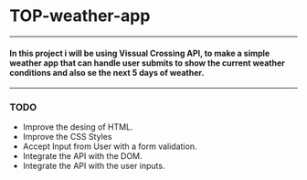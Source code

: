 # TOP-weather-app

---

#### In this project i will be using Vissual Crossing API, to make a simple weather app that can handle user submits to show the current weather conditions and also se the next 5 days of weather.

---

### TODO
- Improve the desing of HTML.
- Improve the CSS Styles
- Accept Input from User with a form validation.
- Integrate the API with the DOM.
- Integrate the API with the user inputs.

